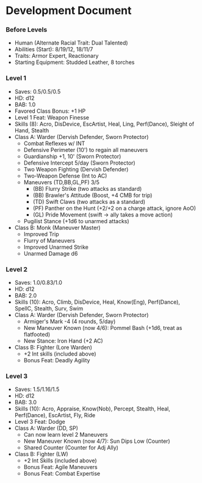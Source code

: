# Development Document

### Before Levels
* Human (Alternate Racial Trait: Dual Talented)
* Abilities (Start): 8/19/12, 18/11/7
* Traits: Armor Expert, Reactionary
* Starting Equipment: Studded Leather, 8 torches

### Level 1
* Saves: 0.5/0.5/0.5
* HD: d12
* BAB: 1.0
* Favored Class Bonus: +1 HP
* Level 1 Feat: Weapon Finesse
* Skills (8): Acro, DisDevice, EscArtist, Heal, Ling, Perf(Dance), Sleight of Hand, Stealth
* Class A: Warder (Dervish Defender, Sworn Protector)
  - Combat Reflexes w/ INT
  - Defensive Perimeter (10') to regain all maneuvers
  - Guardianship +1, 10' (Sworn Protector)
  - Defensive Intercept 5/day (Sworn Protector)
  - Two Weapon Fighting (Dervish Defender)
  - Two-Weapon Defense (Int to AC)
  - Maneuvers (TD,BB,GL,PF) 3/5
    * (BB) Flurry Strike (two attacks as standard)
    * (BB) Brawler's Attitude (Boost, +4 CMB for trip)
    * (TD) Swift Claws (two attacks as a standard)
    * (PF) Panther on the Hunt (+2/+2 on a charge attack, ignore AoO)
    * (GL) Pride Movement (swift -> ally takes a move action)
  - Pugilist Stance (+1d6 to unarmed attacks)
* Class B: Monk (Maneuver Master)
  - Improved Trip
  - Flurry of Maneuvers
  - Improved Unarmed Strike
  - Unarmed Damage d6

### Level 2
* Saves: 1.0/0.83/1.0
* HD: d12
* BAB: 2.0
* Skills (10): Acro, Climb, DisDevice, Heal, Know(Eng), Perf(Dance), SpellC, Stealth, Surv, Swim
* Class A: Warder (Dervish Defender, Sworn Protector)
  - Armiger's Mark -4 (4 rounds, 5/day)
  - New Maneuver Known (now 4/6): Pommel Bash (+1d6, treat as flatfooted)
  - New Stance: Iron Hand (+2 AC)
* Class B: Fighter (Lore Warden)
  - +2 Int skills (included above)
  - Bonus Feat: Deadly Agility

### Level 3
* Saves: 1.5/1.16/1.5
* HD: d12
* BAB: 3.0
* Skills (10): Acro, Appraise, Know(Nob), Percept, Stealth, Heal, Perf(Dance), EscArtist, Fly, Ride
* Level 3 Feat: Dodge
* Class A: Warder (DD, SP)
  - Can now learn level 2 Maneuvers
  - New Maneuver Known (now 4/7): Sun Dips Low (Counter)
  - Shared Counter (Counter for Adj Ally)
* Class B: Fighter (LW)
  - +2 Int Skills (included above)
  - Bonus Feat: Agile Maneuvers
  - Bonus Feat: Combat Expertise

